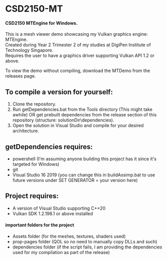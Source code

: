 # CSD2150-MT
#### CSD2150 MTEngine for Windows.</br>

This is a mesh viewer demo showcasing my Vulkan graphics engine: MTEngine.</br>
Created during Year 2 Trimester 2 of my studies at DigiPen Institute of Technology Singapore.</br>
Requires the user to have a graphics driver supporting Vulkan API 1.2 or above.</br>

To view the demo without compiling, download the MTDemo from the releases page.</br>

## To compile a version for yourself:</br>
1. Clone the repository.</br>
2. Run getDependencies.bat from the Tools directory (This might take awhile) OR get prebuilt dependencies from the release section of this repository (structure: solutionDir\dependencies).</br>
3. Open the solution in Visual Studio and compile for your desired architecture.</br>

## getDependencies requires:</br>
- powershell (I'm assuming anyone building this project has it since it's targeted for Windows)</br>
- git</br>
- Visual Studio 16 2019 (you can change this in buildAssimp.bat to use future versions under SET GENERATOR = your version here)</br>

## Project requires:</br>
- A version of Visual Studio supporting C++20</br>
- Vulkan SDK 1.2.198.1 or above installed

#### important folders for the project
- Assets folder (for the meshes, textures, shaders used)</br>
- prop-pages folder (QOL so no need to manually copy DLLs and such)</br>
- dependencies folder (if the script fails, I am providing the dependencies used for my compilation as part of the release)</br>
